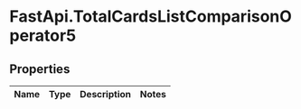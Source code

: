 # FastApi.TotalCardsListComparisonOperator5

## Properties
Name | Type | Description | Notes
------------ | ------------- | ------------- | -------------
